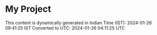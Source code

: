 # My Project

This content is dynamically generated in Indian Time (IST): 2024-01-26 09:41:25 IST
Converted to UTC: 2024-01-26 04:11:25 UTC
